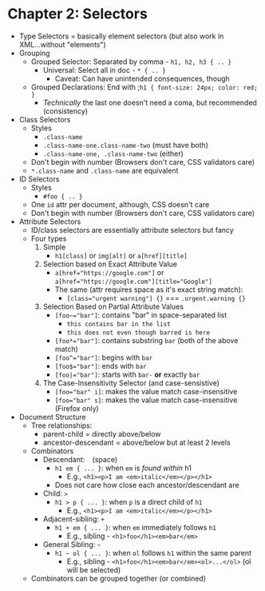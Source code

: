 # Chapter 2: Selectors

-   Type Selectors = basically element selectors (but also work in XML...without "elements")
-   Grouping
    -   Grouped Selector: Separated by comma - `h1, h2, h3 { .. }`
        -   Universal: Select all in doc - `* { .. }`
            -   Caveat: Can have unintended consequences, though
    -   Grouped Declarations: End with ;`h1 { font-size: 24px; color: red; }`
        -   _Technically_ the last one doesn't need a coma, but recommended (consistency)
-   Class Selectors
    -   Styles
        -   `.class-name`
        -   `.class-name-one.class-name-two` (must have both)
        -   `.class-name-one, .class-name-two` (either)
    -   Don't begin with number (Browsers don't care, CSS validators care)
    -   `*.class-name` and `.class-name` are equivalent
-   ID Selectors
    -   Styles
        -   `#foo { .. }`
    -   One `id` attr per document, although, CSS doesn't care
    -   Don't begin with number (Browsers don't care, CSS validators care)
-   Attribute Selectors
    -   ID/class selectors are essentially attribute selectors but fancy
    -   Four types
        1. Simple
            - `h1[class]` or `img[alt]` or `a[href][title]`
        2. Selection based on Exact Attribute Value
            - `a[href="https://google.com"]` or `a[href="https://google.com"][title="Google"]`
            - The same (attr requires space as it's exact string match):
                - `[class="urgent warning"] {}` === `.urgent.warning {}`
        3. Selection Based on Partial Attribute Values
            - `[foo~="bar"]`: contains "bar" in space-separated list
                - `this contains bar in the list`
                - `this does not even though barred is here`
            - `[foo*="bar"]`: contains substring `bar` (both of the above match)
            - `[foo^="bar"]`: begins with `bar`
            - `[foo$="bar"]`: ends with `bar`
            - `[foo|="bar"]`: starts with `bar-` **or** exactly `bar`
        4. The Case-Insensitivity Selector (and case-sensistive)
            - `[foo="bar" i]`: makes the value match case-insensitive
            - `[foo="bar" s]`: makes the value match case-insensitive (Firefox only)
-   Document Structure
    -   Tree relationships:
        -   parent-child = directly above/below
        -   ancestor-descendant = above/below but at least 2 levels
    -   Combinators
        -   Descendant: ` ` (space)
            -   `h1 em { ... }`: when `em` is _found within_ h1
                -   E.g., `<h1><p>I am <em>italic</em></p></h1>`
            -   Does not care how close each ancestor/descendant are
        -   Child: `>`
            -   `h1 > p { ... }`: when `p` is a direct child of `h1`
                -   E.g., `<h1><p>I am <em>italic</em></p></h1>`
        -   Adjacent-sibling: `+`
            -   `h1 + em { ... }`: when `em` immediately follows `h1`
                -   E.g., sibling - `<h1>foo</h1><em>bar</em>`
        -   General Sibling: `~`
            -   `h1 ~ ol { ... }`: when `ol` follows `h1` within the same parent
                -   E.g., sibling - `<h1>foo</h1><em>bar</em><ol>...</ol>` (ol will be selected)
    -   Combinators can be grouped together (or combined)
